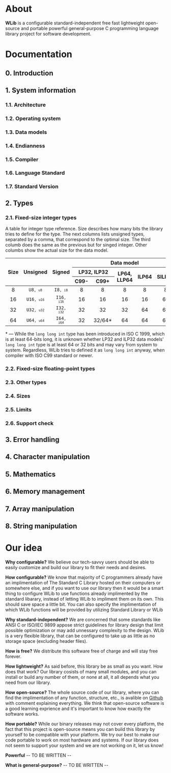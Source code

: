# About
**WLib** is a configurable standard-independent free fast lightweight open-source and portable powerful general-purpose C programming language library project for software development.

# Documentation
## 0. Introduction
## 1. System information
### 1.1. Architecture
### 1.2. Operating system
### 1.3. Data models
### 1.4. Endianness
### 1.5. Compiler
### 1.6. Language Standard
### 1.7. Standard Version
## 2. Types
### 2.1. Fixed-size integer types
A table for integer type reference. Size describes how many bits the library tries to define for the type. The next columns lists unsigned types, separated by a comma, that correspond to the optimal size. The third columb does the same as the previous but for singed integer. Other columbs show the actual size for the data model.

<style type="text/css">
.table  {}
.table td{}
.table th{}
.table .cell{text-align:center;vertical-align:middle}
</style>
<table class="table">
<thead>
  <tr>
    <th class="cell" rowspan="3">Size</th>
    <th class="cell" rowspan="3">Unsigned</th>
    <th class="cell" rowspan="3">Signed</th>
    <th class="cell" colspan="5">Data model</th>
  </tr>
  <tr>
    <th class="cell" colspan="2">LP32, ILP32</th>
    <th class="cell" rowspan="2">LP64, LLP64</th>
    <th class="cell" rowspan="2">ILP64</th>
    <th class="cell" rowspan="2">SILP64</th>
  </tr>
  <tr>
    <th class="cell">C99-</th>
    <th class="cell">C99+</th>
  </tr>
</thead>
<tbody>
  <tr>
    <td class="cell">8</td>
    <td class="cell"><code>U8<code>, <code>u8<code></td>
    <td class="cell"><code>I8<code>, <code>i8<code></td>
    <td class="cell">8</td>
    <td class="cell">8</td>
    <td class="cell">8</td>
    <td class="cell">8</td>
    <td class="cell">8</td>
  </tr>
    <tr>
    <td class="cell">16</td>
    <td class="cell"><code>U16<code>, <code>u16<code></td>
    <td class="cell"><code>I16<code>, <code>i16<code></td>
    <td class="cell">16</td>
    <td class="cell">16</td>
    <td class="cell">16</td>
    <td class="cell">16</td>
    <td class="cell">64</td>
  </tr>
  <tr>
    <td class="cell">32</td>
    <td class="cell"><code>U32<code>, <code>u32<code></td>
    <td class="cell"><code>I32<code>, <code>i32<code></td>
    <td class="cell">32</td>
    <td class="cell">32</td>
    <td class="cell">32</td>
    <td class="cell">64</td>
    <td class="cell">64</td>
  </tr>
    <tr>
    <td class="cell">64</td>
    <td class="cell"><code>U64<code>, <code>u64<code></td>
    <td class="cell"><code>I64<code>, <code>i64<code></td>
    <td class="cell">32</td>
    <td class="cell">32/64*</td>
    <td class="cell">64</td>
    <td class="cell">64</td>
    <td class="cell">64</td>
  </tr>
</tbody>
</table>

&ast; &mdash; While the `long long int` type has been introduced in ISO C 1999, which is at least 64-bits long, it is unknown whether LP32 and ILP32 data models' `long long int` type is at least 64 or 32 bits and may vary from system to system. Regardless, WLib tries to defined it as `long long int` anyway, when compiler with ISO C99 standard or newer.

### 2.2. Fixed-size floating-point types
### 2.3. Other types
### 2.4. Sizes
### 2.5. Limits
### 2.6. Support check
## 3. Error handling
## 4. Character manipulation
## 5. Mathematics
## 6. Memory management
## 7. Array manipulation
## 8. String manipulation

# Our idea
**Why configurable?**
We believe our tech-savvy users should be able to easily customize and build our library to fit their needs and desires.

**How configurable?**
We know that majority of C programmers already have an implimentation of The Standard C Library hosted on their computers or somewhere else, and if you want to use our library then it would be a smart thing to configure WLib to use functions already implimented by the standard libarary, instead of letting WLib to impliment them on its own. This should save space a little bit. You can also specify the implimentation of which WLib functions will be provided by utilizing Standard Library or WLib

**Why standard-independent?**
We are concerned that some standards like ANSI C or ISO/IEC 9899 appose strict guidelines for library design that limit possible optimization or may add unnessary complexity to the design. WLib is a very flexible library, that can be configured to take up as little as no storage space (excluding header files).

**How is free?**
We distribute this software free of charge and will stay free forever.

**How lightweight?**
As said before, this library be as small as you want. How does that work? Our library cosists of many small modules, and you can install or build any number of them, or none at all, it all depends what you need from our library.

**How open-source?**
The whole source code of our library, where you can find the implimentation of any function, structure, etc., is avalible on [Github](https://www.github.com/wspvlv/wlib) with comment explaining everything. We think that open-source software is a good learning exprience and it's important to know how exactly the software works.

**How portable?**
While our binary releases may not cover every platform, the fact that this project is open-source means you can build this library by yourself to be compatible with your platform. We try our best to make our code portable to work on most hardware and systems. If our library does not seem to support your system and we are not working on it, let us know!

**Powerful**
-- TO BE WRITTEN --

**What is general-purpose?**
-- TO BE WRITTEN --
